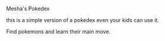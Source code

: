 Mesha's Pokedex

this is a simple version of a pokedex even your kids can use it.

Find pokemons and learn their main move.
